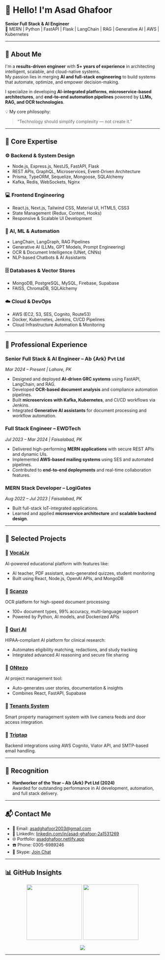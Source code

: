 # 👋 Hello! I'm Asad Ghafoor

**Senior Full Stack & AI Engineer**  
🚀 MERN | Python | FastAPI | Flask | LangChain | RAG | Generative AI | AWS | Kubernetes  

---

## 🧩 About Me

I'm a **results-driven engineer** with **5+ years of experience** in architecting intelligent, scalable, and cloud-native systems.  
My passion lies in merging **AI and full-stack engineering** to build systems that automate, optimize, and empower decision-making.  

I specialize in developing **AI-integrated platforms**, **microservice-based architectures**, and **end-to-end automation pipelines** powered by **LLMs, RAG, and OCR technologies**.  

💡 My core philosophy:  
> “Technology should simplify complexity — not create it.”  

---

## 🧠 Core Expertise

### ⚙️ Backend & System Design
- Node.js, Express.js, NestJS, FastAPI, Flask  
- REST APIs, GraphQL, Microservices, Event-Driven Architecture  
- Prisma, TypeORM, Sequelize, Mongoose, SQLAlchemy  
- Kafka, Redis, WebSockets, Nginx  

### 💻 Frontend Engineering
- React.js, Next.js, Tailwind CSS, Material UI, HTML5, CSS3  
- State Management (Redux, Context, Hooks)  
- Responsive & Scalable UI Development  

### 🧠 AI, ML & Automation
- LangChain, LangGraph, RAG Pipelines  
- Generative AI (LLMs, GPT Models, Prompt Engineering)  
- OCR & Document Intelligence (UNet, CNNs)  
- NLP-based Chatbots & AI Assistants  

### 🗄️ Databases & Vector Stores
- MongoDB, PostgreSQL, MySQL, Firebase, Supabase  
- FAISS, ChromaDB, SQLAlchemy  

### ☁️ Cloud & DevOps
- AWS (EC2, S3, SES, Cognito, Route53)  
- Docker, Kubernetes, Jenkins, CI/CD Pipelines  
- Cloud Infrastructure Automation & Monitoring  

---

## 💼 Professional Experience

### **Senior Full Stack & AI Engineer** – Ab {Ark} Pvt Ltd  
*Mar 2024 – Present | Lahore, PK*  
- Designed and deployed **AI-driven GRC systems** using FastAPI, LangChain, and RAG.  
- Developed **OCR-based document analysis** and compliance automation pipelines.  
- Built **microservices with Kafka, Kubernetes**, and CI/CD workflows via Jenkins.  
- Integrated **Generative AI assistants** for document processing and workflow automation.

### **Full Stack Engineer** – EWDTech  
*Jul 2023 – Mar 2024 | Faisalabad, PK*  
- Delivered high-performing **MERN applications** with secure REST APIs and dynamic UIs.  
- Implemented **AWS-based mailing systems** using SES and automated pipelines.  
- Contributed to **end-to-end deployments** and real-time collaboration features.

### **MERN Stack Developer** – LogiGates  
*Aug 2022 – Jul 2023 | Faisalabad, PK*  
- Built full-stack IoT-integrated applications.  
- Learned and applied **microservice architecture** and **scalable backend design**.

---

## 🚀 Selected Projects

### 🔹 [VocaLiv](https://vocaliv.com)  
AI-powered educational platform with features like:
- AI teacher, PDF assistant, auto-generated quizzes, student monitoring  
- Built using React, Node.js, OpenAI APIs, and MongoDB

### 🔹 [Scanzo](https://scanzo.ai)  
OCR platform for high-speed document processing:
- 100+ document types, 99% accuracy, multi-language support  
- Powered by Python, AI models, and Dockerized APIs

### 🔹 [Quri AI](https://quri.ai)  
HIPAA-compliant AI platform for clinical research:
- Automates eligibility matching, redactions, and study tracking  
- Integrated advanced AI reasoning and secure file sharing

### 🔹 [ONtezo](https://ontezo.com)  
AI project management tool:
- Auto-generates user stories, documentation & insights  
- Combines React, FastAPI, Supabase

### 🔹 [Tenants System](https://tenants.abark.com.pk)  
Smart property management system with live camera feeds and door access integration.

### 🔹 [Triptap](https://triptap.com)  
Backend integrations using AWS Cognito, Viator API, and SMTP-based email handling.

---

## 🏅 Recognition

- **Hardworker of the Year – Ab {Ark} Pvt Ltd (2024)**  
  Awarded for outstanding performance in AI development, automation, and full stack delivery.

---

## 📬 Contact Me

- 📧 Email: [asadghafoor2003@gmail.com](mailto:asadghafoor2003@gmail.com)  
- 🔗 LinkedIn: [linkedin.com/in/asad-ghafoor-2a1531269](https://linkedin.com/in/asad-ghafoor-2a1531269)  
- 🌐 Portfolio: [asadghafoor.netlify.app](https://asadghafoor.netlify.app)  
- ☎️ Phone: 0305-6989246  
- 💬 Skype: [Join Chat](https://join.skype.com/invite/pLR8v0xgqwh7)

---

## 📊 GitHub Insights

<p align="center">
  <img height="180em" src="https://github-readme-stats-eight-theta.vercel.app/api?username=Asad-Ghafoor&show_icons=true&theme=algolia&include_all_commits=true&count_private=true"/>
  <img height="180em" src="https://github-readme-stats-eight-theta.vercel.app/api/top-langs/?username=Asad-Ghafoor&layout=compact&langs_count=8&theme=algolia"/>
</p>

<p align="center">
  <img src="https://github-readme-streak-stats.herokuapp.com/?user=Asad-Ghafoor&theme=radical&hide_border=true"/>
</p>

---

